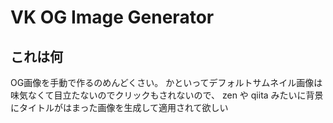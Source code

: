 # VK OG Image Generator

## これは何

OG画像を手動で作るのめんどくさい。
かといってデフォルトサムネイル画像は味気なくて目立たないのでクリックもされないので、
zen や qiita みたいに背景にタイトルがはまった画像を生成して適用されて欲しい

